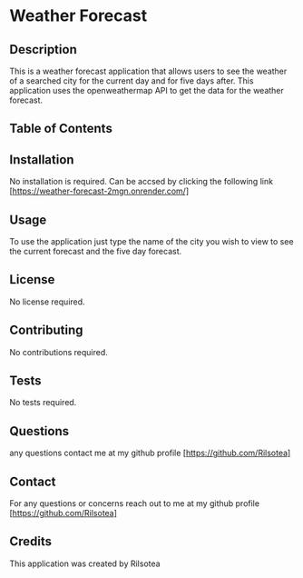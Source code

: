 # Weather Forecast

## Description
This is a weather forecast application that allows users to see the weather of a searched city for the current day and for five days after. This application uses the openweathermap API to get the data for the weather forecast.

## Table of Contents

## Installation
No installation is required. Can be accsed by clicking the following link [https://weather-forecast-2mgn.onrender.com/]

## Usage
To use the application just type the name of the city you wish to view to see the current forecast and the five day forecast.

## License
No license required.

## Contributing
No contributions required.

## Tests
No tests required.

## Questions
any questions contact me at my github profile [https://github.com/Rilsotea]

## Contact
For any questions or concerns reach out to me at my github profile [https://github.com/Rilsotea]

## Credits
This application was created by Rilsotea
